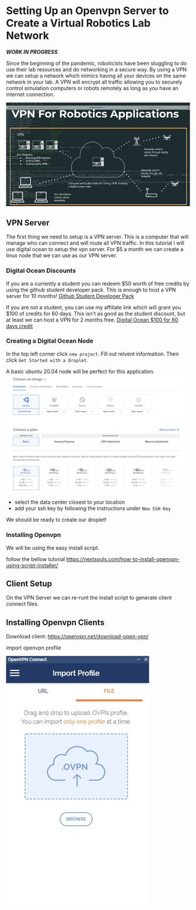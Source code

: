 # Setting Up an Openvpn Server to Create a Virtual Robotics Lab Network 

***WORK IN PROGRESS***

Since the beginning of the pandemic, roboticists have been stuggling to do use their lab resources and do networking in a secure way. By using a VPN we can setup a network which mimics having all your devices on the same network in your lab. A VPN will encrypt all traffic allowing you to securely control simulation computers or robots remotely as long as you have an internet connection.

![vpn co-ops](imgs/vpn_con_ops.png)

## VPN Server

The first thing we need to setup is a VPN server. This is a computer that will manage who can connect and will route all VPN traffic. In this tutorial I will use digital ocean to setup the vpn server. For $5 a month we can create a linux node that we can use as our VPN server. 

### Digital Ocean Discounts

If you are a currently a student you can redeem $50 worth of free credits by using the github student developer pack. This is enough to host a VPN server for 10 months! [Github Student Developer Pack](https://education.github.com/pack)

If you are not a student, you can use my affiliate link which will grant you $100 of credits for 60 days. This isn't as good as the student discount, but at least we can host a VPN for 2 months free. [Digital Ocean $100 for 60 days credit](https://m.do.co/c/6752af521fd4)

### Creating a Digital Ocean Node 

In the top left corner click `new project`. Fill out relvent information. Then click `Get Started with a Droplet`. 

A basic ubuntu 20.04 node will be perfect for this application.
![node settings](imgs/node_settings1.JPG)

- select the data center closest to your location 
- add your ssh key by following the instructions under `New SSH Key`

We should be ready to create our droplet!

### Installing Openvpn 

We will be using the easy install script.

follow the bellow tutorial 
https://nextsouls.com/how-to-install-openvpn-using-script-installer/

## Client Setup 

On the VPN Server we can re-runt the install script to generate client connect files.

## Installing Openvpn Clients 

Download client: https://openvpn.net/download-open-vpn/

import openvpn profile

![ovpn client](imgs/ovpn_client.JPG)
